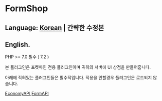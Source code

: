 # FormShop

## Language: [Korean](#KOR) | 간략한 수정본
<a name="KOR"></a>

## English.

PHP >= 7.0 필수 ( 7.2 )

본 플러그인은 포켓마인 전용 플러그인이며 귀하의 서버에 UI 상점을 만들어줍니다.

아래에 적혀있는 플러그인들은 필수적입니다.
적용을 안할경우 플러그인은 로드되지 않습니다.

[EconomyAPI](https://github.com/onebone/EconomyS),[FormAPI](https://github.com/jojoe77777/FormAPI)


